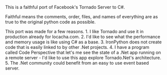 
This is a faithful port of Facebook's Tornado Server to C#.

Faithful means the comments, order, files, and names of everything are as true to the original python code as possible.

This port was made for a few reasons.
	1. I like Tornado and use it in production already for locacha.com.
	2. I'd like to see what the performance and memory usage is like using C# as a base.
	3. IronPython does not create code that is easily linked to by other .Net projects.
	4. I have a program called Code Perspective that let's me see the state of a .Net app
		running on a remote server - I'd like to use this app explore Tornado.Net's architecture.
	5. The .Net community could benefit from an easy to use event based server.
